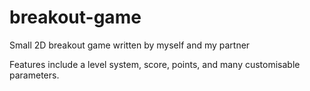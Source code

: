 # breakout-game
Small 2D breakout game written by myself and my partner


Features include a level system, score, points, and many customisable parameters.
